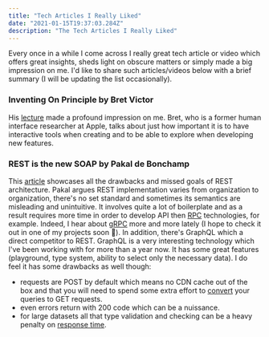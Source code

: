 ```yaml
---
title: "Tech Articles I Really Liked"
date: "2021-01-15T19:37:03.284Z"
description: "The Tech Articles I Really Liked"
---
```


Every once in a while I come across I really great tech article or video which offers great insights, sheds light on obscure matters or simply made a big impression on me. I'd like to share such articles/videos below with a brief summary (I will be updating the list occasionally).

### Inventing On Principle by Bret Victor

His [lecture](http://worrydream.com/#!/InventingOnPrinciple) made a profound impression on me. Bret, who is a former human interface researcher at Apple, talks about just how important it is to have interactive tools when creating and to be able to explore when developing new features.

### REST is the new SOAP by Pakal de Bonchamp

This [article](https://www.freecodecamp.org/news/rest-is-the-new-soap-97ff6c09896d/) showcases all the drawbacks and missed goals of REST architecture. Pakal argues REST implementation varies from organization to organization, there's no set standard and sometimes its semantics are misleading and unintuitive. It involves quite a lot of boilerplate and as a result requires more time in order to develop API then [RPC](https://en.wikipedia.org/wiki/Remote_procedure_call) technologies, for example. Indeed, I hear about [gRPC](https://grpc.io/about/) more and more lately (I hope to check it out in one of my projects soon 🙂). In addition, there's GraphQL which a direct competitor to REST. GraphQL is a very interesting technology which I've been working with for more than a year now. It has some great features (playground, type system, ability to select only the necessary data). I do feel it has some drawbacks as well though:

- requests are POST by default which means no CDN cache out of the box and that you will need to spend some extra effort to [convert](https://www.apollographql.com/docs/apollo-server/performance/apq/) your queries to GET requests.
- even errors return with 200 code which can be a nuissance.
- for large datasets all that type validation and checking can be a heavy penalty on [response time](https://github.com/graphql/graphql-js/issues/723).
